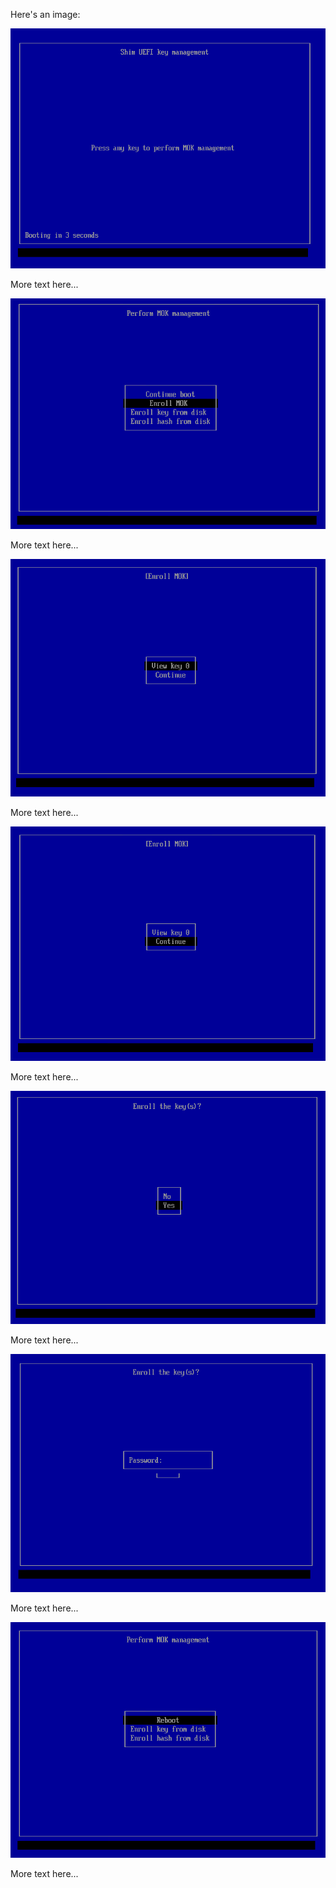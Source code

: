 Here's an image:

![](img/mok_1.png)

More text here...

![](img/mok_2.png)

More text here...

![](img/mok_3.png)

More text here...

![](img/mok_4.png)

More text here...

![](img/mok_5.png)

More text here...

![](img/mok_6.png)

More text here...

![](img/mok_7.png)

More text here...

